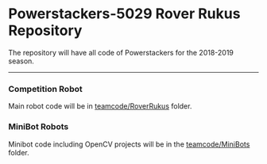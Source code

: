 # Powerstackers-5029 Rover Rukus Repository

The repository will have all code of Powerstackers for the 2018-2019 season. 

**************************************************************************************

### Competition Robot

Main robot code will be in [teamcode/RoverRukus](TeamCode/src/main/java/org/firstinspires/ftc/teamcode/) folder.

### MiniBot Robots

Minibot code including OpenCV projects will be in the [teamcode/MiniBots](TeamCode/src/main/java/org/firstinspires/ftc/teamcode/) folder.
